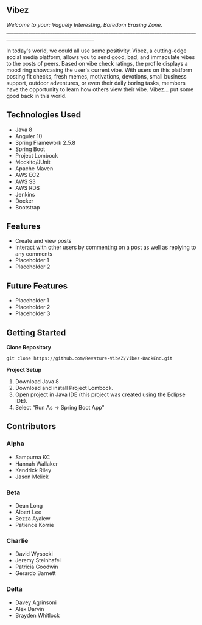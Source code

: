 ## Vibez
*Welcome to your: Vaguely Interesting, Boredom Erasing Zone.*
<br/>__________________________________________________________________________________________________________________
<br/>
<br/> In today's world, we could all use some positivity. Vibez, a cutting-edge social media platform, allows you to send good, bad, and immaculate vibes to the posts of peers. Based on vibe check ratings, the profile displays a mood ring showcasing the user's current vibe. With users on this platform posting fit checks, fresh memes, motivations, devotions, small business support, outdoor adventures, or even their daily boring tasks, members have the opportunity to learn how others view their vibe. Vibez... put some good back in this world. 

Technologies Used 
--
- Java 8
- Anguler 10
- Spring Framework 2.5.8
- Spring Boot
- Project Lombock 
- Mockito/JUnit
- Apache Maven
- AWS EC2 
- AWS S3
- AWS RDS
- Jenkins
- Docker
- Bootstrap

Features
--
- Create and view posts
- Interact with other users by commenting on a post as well as replying to any comments
- Placeholder 1
- Placeholder 2

Future Features
--
- Placeholder 1 
- Placeholder 2
- Placeholder 3

Getting Started
--
**Clone Repository**

`git clone https://github.com/Revature-VibeZ/Vibez-BackEnd.git`

**Project Setup**
1. Download Java 8
2. Download and install Project Lombock.
3. Open project in Java IDE (this project was created using the Eclipse IDE).
4. Select “Run As → Spring Boot App" 

Contributors
--
### Alpha
- Sampurna KC
- Hannah Wallaker
- Kendrick Riley
- Jason Melick

### Beta
- Dean Long
- Albert Lee
- Bezza Ayalew
- Patience Korrie

### Charlie
- David Wysocki
- Jeremy Steinhafel
- Patricia Goodwin
- Gerardo Barnett

### Delta
- Davey Agrinsoni
- Alex Darvin
- Brayden Whitlock
